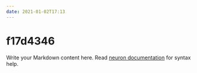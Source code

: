 ```yaml
---
date: 2021-01-02T17:13
---
```


# f17d4346

Write your Markdown content here. Read [neuron documentation](https://neuron.zettel.page/2011404.html) for syntax help.

